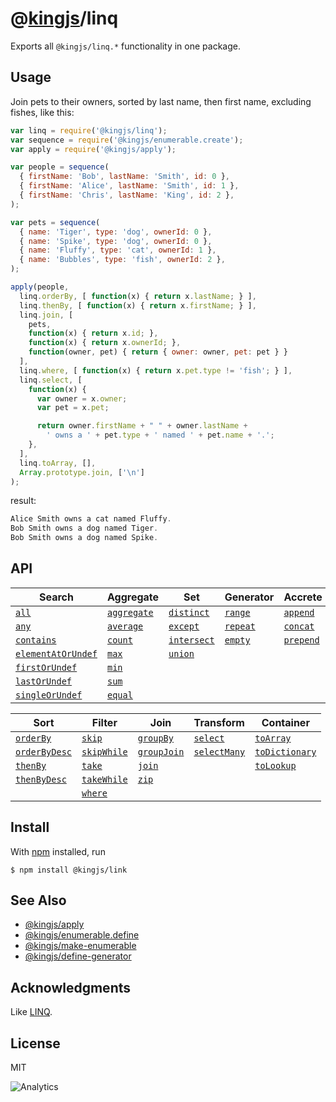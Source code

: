 # @[kingjs](https://www.npmjs.com/package/kingjs)/linq
Exports all `@kingjs/linq.*` functionality in one package.
## Usage
Join pets to their owners, sorted by last name, then first name, excluding fishes, like this:
```js
var linq = require('@kingjs/linq');
var sequence = require('@kingjs/enumerable.create');
var apply = require('@kingjs/apply');

var people = sequence(
  { firstName: 'Bob', lastName: 'Smith', id: 0 },
  { firstName: 'Alice', lastName: 'Smith', id: 1 },
  { firstName: 'Chris', lastName: 'King', id: 2 },
);

var pets = sequence(
  { name: 'Tiger', type: 'dog', ownerId: 0 },
  { name: 'Spike', type: 'dog', ownerId: 0 },
  { name: 'Fluffy', type: 'cat', ownerId: 1 },
  { name: 'Bubbles', type: 'fish', ownerId: 2 },
);

apply(people,
  linq.orderBy, [ function(x) { return x.lastName; } ],
  linq.thenBy, [ function(x) { return x.firstName; } ],
  linq.join, [
    pets, 
    function(x) { return x.id; },
    function(x) { return x.ownerId; },
    function(owner, pet) { return { owner: owner, pet: pet } }
  ],
  linq.where, [ function(x) { return x.pet.type != 'fish'; } ],
  linq.select, [
    function(x) { 
      var owner = x.owner;
      var pet = x.pet;

      return owner.firstName + " " + owner.lastName + 
        ' owns a ' + pet.type + ' named ' + pet.name + '.';
    },
  ],
  linq.toArray, [],
  Array.prototype.join, ['\n']
);
```
result:
```js
Alice Smith owns a cat named Fluffy. 
Bob Smith owns a dog named Tiger. 
Bob Smith owns a dog named Spike.
```
## API
| Search | Aggregate | Set | Generator | Accrete |
|---|---|---|---|---|
|[`all`][all]|[`aggregate`][aggregate]|[`distinct`][distinct]|[`range`][range]|[`append`][append]|
|[`any`][any]|[`average`][average]|[`except`][except]|[`repeat`][repeat]|[`concat`][concat]|
|[`contains`][contains]|[`count`][count]|[`intersect`][intersect]|[`empty`][empty]|[`prepend`][prepend]|
|[`elementAt`][element-at][`OrUndef`][element-at-]|[`max`][max]|[`union`][union]|
|[`first`][first][`OrUndef`][first-]|[`min`][min]||
|[`last`][last][`OrUndef`][last-]|[`sum`][sum]|
|[`single`][single][`OrUndef`][single-]|[`equal`][sequence-equal]

| Sort | Filter | Join | Transform | Container |
|---|---|---|---|---|
|[`orderBy`][order-by]|[`skip`][skip]|[`groupBy`][group-by]|[`select`][select]|[`toArray`][to-array]|
|[`orderByDesc`][order-by-]|[`skipWhile`][skip-while]|[`groupJoin`][group-join]|[`selectMany`][select-many]|[`toDictionary`][to-dictionary]|
|[`thenBy`][then-by]|[`take`][take]|[`join`][join]||[`toLookup`][to-lookup]|
|[`thenByDesc`][then-by-]|[`takeWhile`][take-while]|[`zip`][zip]|
||[`where`][where]|

## Install
With [npm](https://npmjs.org/) installed, run
```
$ npm install @kingjs/link
```
## See Also
- [@kingjs/apply](https://www.npmjs.com/package/@kingjs/apply)
- [@kingjs/enumerable.define](https://www.npmjs.com/package/@kingjs/enumerable.define)
- [@kingjs/make-enumerable](https://www.npmjs.com/package/@kingjs/make-enumerable)
- [@kingjs/define-generator](https://www.npmjs.com/package/@kingjs/define-generator)
## Acknowledgments
Like [LINQ](https://docs.microsoft.com/en-us/dotnet/csharp/programming-guide/concepts/linq/getting-started-with-linq).
## License
MIT

![Analytics](https://analytics.kingjs.net/linq)

  [aggregate]: https://www.npmjs.com/package/@kingjs/linq.aggregate
  [all]: https://www.npmjs.com/package/@kingjs/linq.all
  [any]: https://www.npmjs.com/package/@kingjs/linq.any
  [append]: https://www.npmjs.com/package/@kingjs/linq.append
  [average]: https://www.npmjs.com/package/@kingjs/linq.average
  [concat]: https://www.npmjs.com/package/@kingjs/linq.concat
  [contains]: https://www.npmjs.com/package/@kingjs/linq.contains
  [count]: https://www.npmjs.com/package/@kingjs/linq.count
  [distinct]: https://www.npmjs.com/package/@kingjs/linq.distinct
  [element-at]: https://www.npmjs.com/package/@kingjs/linq.element-at
  [element-at-]: https://www.npmjs.com/package/@kingjs/linq.element-at-or-undefined
  [empty]: https://www.npmjs.com/package/@kingjs/linq.empty
  [except]: https://www.npmjs.com/package/@kingjs/linq.except
  [first]: https://www.npmjs.com/package/@kingjs/linq.first
  [first-]: https://www.npmjs.com/package/@kingjs/linq.first-or-undefined
  [group-by]: https://www.npmjs.com/package/@kingjs/linq.group-by
  [group-join]: https://www.npmjs.com/package/@kingjs/linq.group-join
  [intersect]: https://www.npmjs.com/package/@kingjs/linq.intersect
  [join]: https://www.npmjs.com/package/@kingjs/linq.join
  [last]: https://www.npmjs.com/package/@kingjs/linq.last
  [last-]: https://www.npmjs.com/package/@kingjs/linq.last-or-undefined
  [max]: https://www.npmjs.com/package/@kingjs/linq.max
  [min]: https://www.npmjs.com/package/@kingjs/linq.min
  [order-by]: https://www.npmjs.com/package/@kingjs/linq.order-by
  [order-by-]: https://www.npmjs.com/package/@kingjs/linq.order-by-descending
  [prepend]: https://www.npmjs.com/package/@kingjs/linq.prepend
  [range]: https://www.npmjs.com/package/@kingjs/linq.range
  [repeat]: https://www.npmjs.com/package/@kingjs/linq.repeat
  [select]: https://www.npmjs.com/package/@kingjs/linq.select
  [select-many]: https://www.npmjs.com/package/@kingjs/linq.select-many
  [sequence-equal]: https://www.npmjs.com/package/@kingjs/linq.sequence-equal
  [single]: https://www.npmjs.com/package/@kingjs/linq.single
  [single-]: https://www.npmjs.com/package/@kingjs/linq.single-or-undefined
  [skip]: https://www.npmjs.com/package/@kingjs/linq.skip
  [skip-while]: https://www.npmjs.com/package/@kingjs/linq.skip-while
  [sum]: https://www.npmjs.com/package/@kingjs/linq.sum
  [take]: https://www.npmjs.com/package/@kingjs/linq.take
  [take-while]: https://www.npmjs.com/package/@kingjs/linq.take-while
  [then-by]: https://www.npmjs.com/package/@kingjs/linq.then-by
  [then-by-]: https://www.npmjs.com/package/@kingjs/linq.then-by-descending
  [to-array]: https://www.npmjs.com/package/@kingjs/linq.to-array
  [to-dictionary]: https://www.npmjs.com/package/@kingjs/linq.to-dictionary
  [to-lookup]: https://www.npmjs.com/package/@kingjs/linq.to-lookup
  [union]: https://www.npmjs.com/package/@kingjs/linq.union
  [where]: https://www.npmjs.com/package/@kingjs/linq.where
  [zip]: https://www.npmjs.com/package/@kingjs/linq.zip